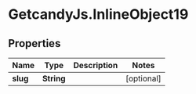 # GetcandyJs.InlineObject19

## Properties

Name | Type | Description | Notes
------------ | ------------- | ------------- | -------------
**slug** | **String** |  | [optional] 


